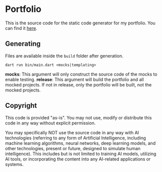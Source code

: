 # Portfolio

This is the source code for the static code generator for my portfolio. 
You can find it [here](https://portfolio.valdum.dev).

## Generating

Files are available inside the `build` folder after generation.

```
dart run bin/main.dart <mocks|templating>
```

**mocks**: This argument will only construct the source code of the mocks to enable testing.
**release**: This argument will build the portfolio and all mocked projects. If not in release, only the portfolio will be built, not the mocked projects.

## Copyright

This code is provided "as-is". You may not use, modify or distribute this code in any way without explicit permission.

You may specifically NOT use the source code in any way with AI technologies (referring to any form of Artificial Intelligence, including machine learning algorithms, neural networks, deep learning models, and other technologies, present or future, designed to simulate human intelligence). This includes but is not limited to training AI models, utilizing AI tools, or incorporating the content into any AI-related applications or systems.